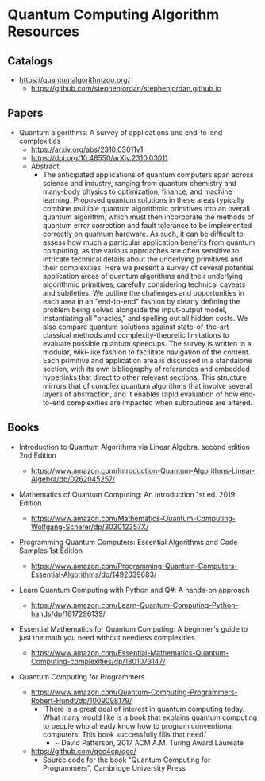 
# Quantum Computing Algorithm Resources




## Catalogs

- https://quantumalgorithmzoo.org/
  + https://github.com/stephenjordan/stephenjordan.github.io

## Papers 

- Quantum algorithms: A survey of applications and end-to-end complexities
  + https://arxiv.org/abs/2310.03011v1
  + https://doi.org/10.48550/arXiv.2310.03011
  + Abstract:
    * The anticipated applications of quantum computers span across science and industry, ranging from quantum chemistry and many-body physics to optimization, finance, and machine learning. Proposed quantum solutions in these areas typically combine multiple quantum algorithmic primitives into an overall quantum algorithm, which must then incorporate the methods of quantum error correction and fault tolerance to be implemented correctly on quantum hardware. As such, it can be difficult to assess how much a particular application benefits from quantum computing, as the various approaches are often sensitive to intricate technical details about the underlying primitives and their complexities. Here we present a survey of several potential application areas of quantum algorithms and their underlying algorithmic primitives, carefully considering technical caveats and subtleties. We outline the challenges and opportunities in each area in an "end-to-end" fashion by clearly defining the problem being solved alongside the input-output model, instantiating all "oracles," and spelling out all hidden costs. We also compare quantum solutions against state-of-the-art classical methods and complexity-theoretic limitations to evaluate possible quantum speedups.
The survey is written in a modular, wiki-like fashion to facilitate navigation of the content. Each primitive and application area is discussed in a standalone section, with its own bibliography of references and embedded hyperlinks that direct to other relevant sections. This structure mirrors that of complex quantum algorithms that involve several layers of abstraction, and it enables rapid evaluation of how end-to-end complexities are impacted when subroutines are altered. 



## Books

- Introduction to Quantum Algorithms via Linear Algebra, second edition 2nd Edition
  + https://www.amazon.com/Introduction-Quantum-Algorithms-Linear-Algebra/dp/0262045257/

- Mathematics of Quantum Computing: An Introduction 1st ed. 2019 Edition 
  + https://www.amazon.com/Mathematics-Quantum-Computing-Wolfgang-Scherer/dp/303012357X/

- Programming Quantum Computers: Essential Algorithms and Code Samples 1st Edition 
  + https://www.amazon.com/Programming-Quantum-Computers-Essential-Algorithms/dp/1492039683/  

- Learn Quantum Computing with Python and Q#: A hands-on approach
  + https://www.amazon.com/Learn-Quantum-Computing-Python-hands/dp/1617296139/ 

- Essential Mathematics for Quantum Computing: A beginner's guide to just the math you need without needless complexities 
  + https://www.amazon.com/Essential-Mathematics-Quantum-Computing-complexities/dp/1801073147/

- Quantum Computing for Programmers
  + https://www.amazon.com/Quantum-Computing-Programmers-Robert-Hundt/dp/1009098179/
    * 'There is a great deal of interest in quantum computing today. What many would like is a book that explains quantum computing to people who already know how to program conventional computers. This book successfully fills that need.' 
      * ~ David Patterson, 2017 ACM A.M. Turing Award Laureate
  + https://github.com/qcc4cp/qcc/
    * Source code for the book "Quantum Computing for Programmers", Cambridge University Press 

